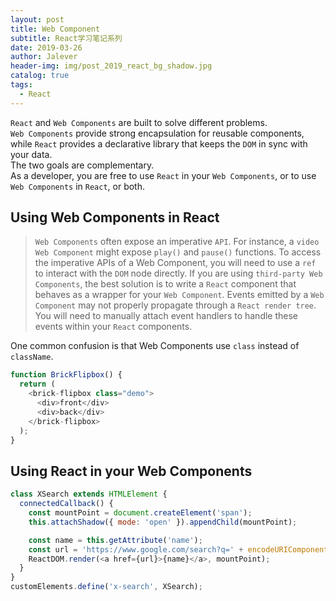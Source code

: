 ```yaml
---
layout: post
title: Web Component
subtitle: React学习笔记系列
date: 2019-03-26
author: Jalever
header-img: img/post_2019_react_bg_shadow.jpg
catalog: true
tags:
  - React
---
```


`React` and `Web Components` are built to solve different problems. <br>
`Web Components` provide strong encapsulation for reusable components, while `React` provides a declarative library that keeps the `DOM` in sync with your data. <br>
The two goals are complementary.<br>
As a developer, you are free to use `React` in your `Web Components`, or to use `Web Components` in `React`, or both.

## Using Web Components in React
> `Web Components` often expose an imperative `API`. 
> For instance, a `video Web Component` might expose `play()` and `pause()` functions. 
> To access the imperative APIs of a Web Component, you will need to use a `ref` to interact with the `DOM` node directly. 
> If you are using `third-party Web Components`, the best solution is to write a `React` component that behaves as a wrapper for your `Web Component`.
> Events emitted by a `Web Component` may not properly propagate through a `React render tree`. 
> You will need to manually attach event handlers to handle these events within your `React` components.

One common confusion is that Web Components use `class` instead of `className`.
```javascript
function BrickFlipbox() {
  return (
    <brick-flipbox class="demo">
      <div>front</div>
      <div>back</div>
    </brick-flipbox>
  );
}
```

## Using React in your Web Components
```javascript
class XSearch extends HTMLElement {
  connectedCallback() {
    const mountPoint = document.createElement('span');
    this.attachShadow({ mode: 'open' }).appendChild(mountPoint);

    const name = this.getAttribute('name');
    const url = 'https://www.google.com/search?q=' + encodeURIComponent(name);
    ReactDOM.render(<a href={url}>{name}</a>, mountPoint);
  }
}
customElements.define('x-search', XSearch);
```